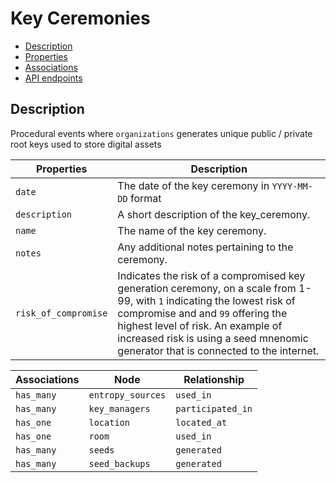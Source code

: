 # Key Ceremonies

- [Description](#description)
- [Properties](#properties)
- [Associations](#associations)
- [API endpoints](#api-endpoints)

## Description

Procedural events where `organizations` generates unique public / private root keys used to store digital assets

| Properties | Description |
| --- | --- |
| `date` | The date of the key ceremony in `YYYY-MM-DD` format |
| `description` | A short description of the key_ceremony. |
| `name` | The name of the key ceremony. |
| `notes` | Any additional notes pertaining to the ceremony. |
| `risk_of_compromise` | Indicates the risk of a compromised key generation ceremony, on a scale from 1-99, with `1` indicating the lowest risk of compromise and and `99` offering the highest level of risk. An example of increased risk is using a seed mnenomic generator that is connected to the internet.|

| Associations | Node | Relationship |
| --- | --- | --- |
| `has_many` | `entropy_sources` | `used_in` |
| `has_many` | `key_managers` | `participated_in` |
| `has_one` | `location` | `located_at` |
| `has_one` | `room` | `used_in` |
| `has_many` | `seeds` | `generated` |
| `has_many` | `seed_backups` | `generated` |
